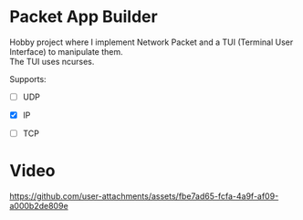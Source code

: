 # Packet App Builder

Hobby project where I implement Network Packet and a TUI (Terminal User Interface) to manipulate them.  
The TUI uses ncurses.

Supports:  
- [ ] UDP
- [X] IP
- [ ] TCP


# Video

https://github.com/user-attachments/assets/fbe7ad65-fcfa-4a9f-af09-a000b2de809e
